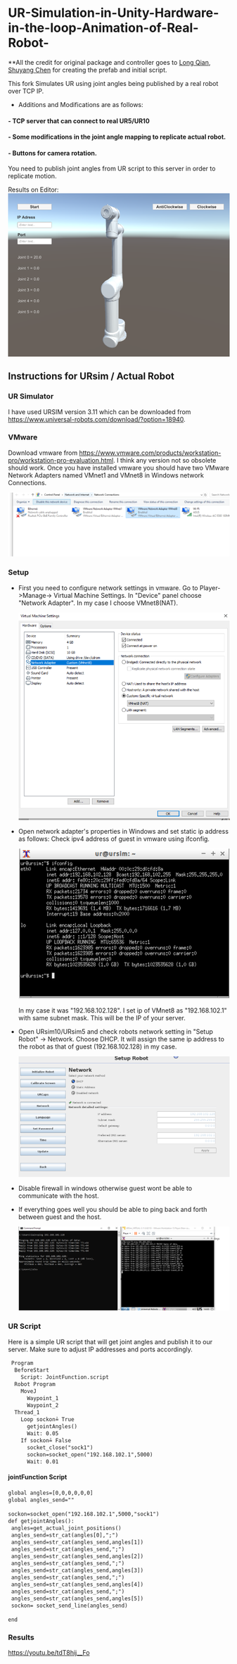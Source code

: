 # UR-Simulation-in-Unity-Hardware-in-the-loop-Animation-of-Real-Robot-

**All the credit for original package and controller goes to [Long Qian](http://longqian.me/aboutme), [Shuyang Chen](https://www.linkedin.com/in/shuyang-shawn-chen-346ab6109) for creating the prefab and initial script.

This fork Simulates UR using joint angles being published by a real robot over TCP IP.
- Additions and Modifications are as follows:
#### - TCP server that can connect to real UR5/UR10
#### - Some modifications in the joint angle mapping to replicate actual robot. 
#### - Buttons for camera rotation.

You need to publish joint angles from UR script to this server in order to replicate motion.

Results on Editor:
![capture](UR.PNG "Capture in Unity3D Editor")

## Instructions for URsim / Actual Robot
### UR Simulator
I have used URSIM version 3.11 which can be downloaded from https://www.universal-robots.com/download/?option=18940.

### VMware
Download vmware from https://www.vmware.com/products/workstation-pro/workstation-pro-evaluation.html. I think any version not so obsolete should work. Once you have installed vmware you should have two VMware Network Adapters named VMnet1 and VMnet8 in Windows network Connections.

![capture](adapters.PNG )

### Setup
- First you need to configure network settings in vmware. Go to Player->Manage-> Virtual Machine Settings. In "Device" panel choose 
  "Network Adapter". In my case I choose VMnet8(NAT). 
  
  ![capture](NetworkAdapter.PNG)
  
- Open network adapter's properties in Windows and set static ip address as follows:
  Check ipv4 address of guest in vmware using ifconfig. 
  
  ![capture](guestIP.PNG)
  
  In my case it was "192.168.102.128". I set ip of VMnet8 as "192.168.102.1" with same subnet mask. This will be the IP of your server.
- Open URsim10/URsim5 and check robots network setting in "Setup Robot" -> Network. Choose DHCP. It will assign the same ip address to   
  the robot as that of guest (192.168.102.128) in my case.
  
  ![capture](robotnet.PNG)
  
- Disable firewall in windows otherwise guest wont be able to communicate with the host. 
- If everything goes well you should be able to ping back and forth between guest and the host.

  ![capture](ping.PNG)
  
 ### UR Script
 Here is a simple UR script that will get joint angles and publish it to our server. Make sure to adjust IP addresses and ports
 accordingly.
 
 ```
  Program
   BeforeStart
     Script: JointFunction.script
   Robot Program
     MoveJ
       Waypoint_1
       Waypoint_2
   Thread_1
     Loop sockon≟ True 
       getjointAngles()
       Wait: 0.05
     If sockon≟ False 
       socket_close("sock1")
       sockon=socket_open("192.168.102.1",5000)
       Wait: 0.01
 ```
 #### jointFunction Script
 
 ```
global angles=[0,0,0,0,0,0]
global angles_send=""

sockon=socket_open("192.168.102.1",5000,"sock1")
def getjointAngles():
  angles=get_actual_joint_positions()
  angles_send=str_cat(angles[0],";")
  angles_send=str_cat(angles_send,angles[1])
  angles_send=str_cat(angles_send,";")
  angles_send=str_cat(angles_send,angles[2])
  angles_send=str_cat(angles_send,";")
  angles_send=str_cat(angles_send,angles[3])
  angles_send=str_cat(angles_send,";")
  angles_send=str_cat(angles_send,angles[4])
  angles_send=str_cat(angles_send,";")
  angles_send=str_cat(angles_send,angles[5])
  sockon= socket_send_line(angles_send)
			
end

 ```
### Results
https://youtu.be/tdT8hij__Fo
